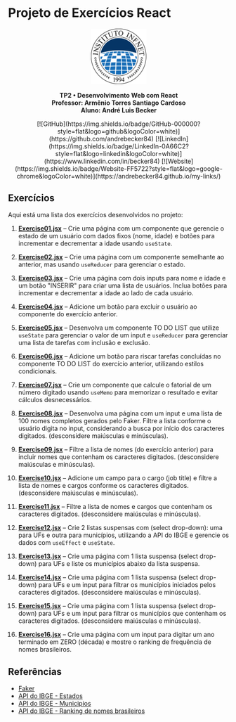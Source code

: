 # Projeto de Exercícios React

<p align="center">
  <img src="./public/infnet_logo.png" alt="Logomarca da Faculdade" width="25%" />
</p>

<p align="center">
  <strong>TP2 • Desenvolvimento Web com React</strong><br>
  <strong>Professor: Armênio Torres Santiago Cardoso</strong><br>
  <strong>Aluno: André Luis Becker</strong>
</p>

<p align="center">
  [![GitHub](https://img.shields.io/badge/GitHub-000000?style=flat&logo=github&logoColor=white)](https://github.com/andrebecker84)
  [![LinkedIn](https://img.shields.io/badge/LinkedIn-0A66C2?style=flat&logo=linkedin&logoColor=white)](https://www.linkedin.com/in/becker84)
  [![Website](https://img.shields.io/badge/Website-FF5722?style=flat&logo=google-chrome&logoColor=white)](https://andrebecker84.github.io/my-links/)
</p>

## Exercícios

Aqui está uma lista dos exercícios desenvolvidos no projeto:

1. **[Exercise01.jsx](./src/exercises/Exercise01.jsx)** – Crie uma página com um componente que gerencie o estado de um usuário com dados fixos (nome, idade) e botões para incrementar e decrementar a idade usando `useState`.

2. **[Exercise02.jsx](./src/exercises/Exercise02.jsx)** – Crie uma página com um componente semelhante ao anterior, mas usando `useReducer` para gerenciar o estado.

3. **[Exercise03.jsx](./src/exercises/Exercise03.jsx)** – Crie uma página com dois inputs para nome e idade e um botão "INSERIR" para criar uma lista de usuários. Inclua botões para incrementar e decrementar a idade ao lado de cada usuário.

4. **[Exercise04.jsx](./src/exercises/Exercise04.jsx)** – Adicione um botão para excluir o usuário ao componente do exercício anterior.

5. **[Exercise05.jsx](./src/exercises/Exercise05.jsx)** – Desenvolva um componente TO DO LIST que utilize `useState` para gerenciar o valor de um input e `useReducer` para gerenciar uma lista de tarefas com inclusão e exclusão.

6. **[Exercise06.jsx](./src/exercises/Exercise06.jsx)** – Adicione um botão para riscar tarefas concluídas no componente TO DO LIST do exercício anterior, utilizando estilos condicionais.

7. **[Exercise07.jsx](./src/exercises/Exercise07.jsx)** – Crie um componente que calcule o fatorial de um número digitado usando `useMemo` para memorizar o resultado e evitar cálculos desnecessários.

8. **[Exercise08.jsx](./src/exercises/Exercise08.jsx)** – Desenvolva uma página com um input e uma lista de 100 nomes completos gerados pelo Faker. Filtre a lista conforme o usuário digita no input, considerando a busca por início dos caracteres digitados. (desconsidere maiúsculas e minúsculas).

9. **[Exercise09.jsx](./src/exercises/Exercise09.jsx)** – Filtre a lista de nomes (do exercício anterior) para incluir nomes que contenham os caracteres digitados. (desconsidere maiúsculas e minúsculas).

10. **[Exercise10.jsx](./src/exercises/Exercise10.jsx)** – Adicione um campo para o cargo (job title) e filtre a lista de nomes e cargos conforme os caracteres digitados. (desconsidere maiúsculas e minúsculas).

11. **[Exercise11.jsx](./src/exercises/Exercise11.jsx)** – Filtre a lista de nomes e cargos que contenham os caracteres digitados. (desconsidere maiúsculas e minúsculas).

12. **[Exercise12.jsx](./src/exercises/Exercise12.jsx)** – Crie 2 listas suspensas com (select drop-down): uma para UFs e outra para municípios, utilizando a API do IBGE e gerencie os dados com `useEffect` e `useState`.

13. **[Exercise13.jsx](./src/exercises/Exercise13.jsx)** – Crie uma página com 1 lista suspensa (select drop-down) para UFs e liste os municípios abaixo da lista suspensa.

14. **[Exercise14.jsx](./src/exercises/Exercise14.jsx)** – Crie uma página com 1 lista suspensa (select drop-down) para UFs e um input para filtrar os municípios iniciados pelos caracteres digitados. (desconsidere maiúsculas e minúsculas).

15. **[Exercise15.jsx](./src/exercises/Exercise15.jsx)** – Crie uma página com 1 lista suspensa (select drop-down) para UFs e um input para filtrar os municípios que contenham os caracteres digitados. (desconsidere maiúsculas e minúsculas).

16. **[Exercise16.jsx](./src/exercises/Exercise16.jsx)** – Crie uma página com um input para digitar um ano terminado em ZERO (década) e mostre o ranking de frequência de nomes brasileiros.

## Referências

- [Faker](https://fakerjs.dev/)
- [API do IBGE - Estados](https://servicodados.ibge.gov.br/api/v1/localidades/estados?orderBy=nome)
- [API do IBGE - Municipios](https://servicodados.ibge.gov.br/api/v1/localidades/estados/33/municipios)
- [API do IBGE - Ranking de nomes brasileiros](https://servicodados.ibge.gov.br/api/v2/censos/nomes/ranking/?decada=1950)
